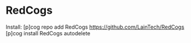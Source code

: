 # RedCogs

Install:
[p]cog repo add RedCogs https://github.com/LainTech/RedCogs
[p]cog install RedCogs autodelete
